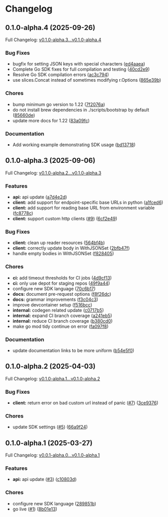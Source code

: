 # Changelog

## 0.1.0-alpha.4 (2025-09-26)

Full Changelog: [v0.1.0-alpha.3...v0.1.0-alpha.4](https://github.com/hanzoai/go-sdk/compare/v0.1.0-alpha.3...v0.1.0-alpha.4)

### Bug Fixes

* bugfix for setting JSON keys with special characters ([ed4aaea](https://github.com/hanzoai/go-sdk/commit/ed4aaea25e878550eab7bf2819955019ed2ef301))
* Complete Go SDK fixes for full compilation and testing ([40cd2e9](https://github.com/hanzoai/go-sdk/commit/40cd2e95c081f76b4eb812d411eb4f308056aad7))
* Resolve Go SDK compilation errors ([ac3c794](https://github.com/hanzoai/go-sdk/commit/ac3c7941b4c50a091951e9cff19b5e07db3aa45f))
* use slices.Concat instead of sometimes modifying r.Options ([865e39b](https://github.com/hanzoai/go-sdk/commit/865e39b45cdc3ae4de260945113bb6e18025b3eb))


### Chores

* bump minimum go version to 1.22 ([7f2076a](https://github.com/hanzoai/go-sdk/commit/7f2076abec37ce5e638500d0fc0e26e628c2a054))
* do not install brew dependencies in ./scripts/bootstrap by default ([85660de](https://github.com/hanzoai/go-sdk/commit/85660de8f532790f0348b2276f3570826fc9af1c))
* update more docs for 1.22 ([83a09fc](https://github.com/hanzoai/go-sdk/commit/83a09fceb3d2fd98447cafa27c6a5f4271b9af19))


### Documentation

* Add working example demonstrating SDK usage ([bd13718](https://github.com/hanzoai/go-sdk/commit/bd1371885540634ff56e1a58fcf5af9a5db5744d))

## 0.1.0-alpha.3 (2025-09-06)

Full Changelog: [v0.1.0-alpha.2...v0.1.0-alpha.3](https://github.com/hanzoai/go-sdk/compare/v0.1.0-alpha.2...v0.1.0-alpha.3)

### Features

* **api:** api update ([a7d4e2d](https://github.com/hanzoai/go-sdk/commit/a7d4e2d7f0a701c7b83a5fa62129f511bf78aca7))
* **client:** add support for endpoint-specific base URLs in python ([a1fced6](https://github.com/hanzoai/go-sdk/commit/a1fced627f9e55d536366505ef216745cefa2d6d))
* **client:** add support for reading base URL from environment variable ([fc8778c](https://github.com/hanzoai/go-sdk/commit/fc8778cc31f0d39da5bddb266b2c167e8385110c))
* **client:** support custom http clients ([#9](https://github.com/hanzoai/go-sdk/issues/9)) ([6cf2e49](https://github.com/hanzoai/go-sdk/commit/6cf2e49da411a8daa7cef3eab22e426be8630059))


### Bug Fixes

* **client:** clean up reader resources ([564bf4b](https://github.com/hanzoai/go-sdk/commit/564bf4b621de12be7a25d2431b0e1c08cf9c7f00))
* **client:** correctly update body in WithJSONSet ([2bfb47f](https://github.com/hanzoai/go-sdk/commit/2bfb47f27b1754a24701d795e8f3af2b3752ad51))
* handle empty bodies in WithJSONSet ([f828405](https://github.com/hanzoai/go-sdk/commit/f8284051703ca4348139004ec8b38c99b7e1904c))


### Chores

* **ci:** add timeout thresholds for CI jobs ([4d9cf13](https://github.com/hanzoai/go-sdk/commit/4d9cf137360c379f896289bd456c73a388cdea00))
* **ci:** only use depot for staging repos ([49f9a44](https://github.com/hanzoai/go-sdk/commit/49f9a444a42e40037262cf4f2c0af6d84b2e7bc2))
* configure new SDK language ([70c6b17](https://github.com/hanzoai/go-sdk/commit/70c6b171a497aef2590abc76eb8a98626595ce71))
* **docs:** document pre-request options ([f8f26dc](https://github.com/hanzoai/go-sdk/commit/f8f26dc587e783b6b87bd04879fae15b03da01f6))
* **docs:** grammar improvements ([f3c04c3](https://github.com/hanzoai/go-sdk/commit/f3c04c3b71d319b3ff30e68f93a3071e4c795ea2))
* improve devcontainer setup ([f516bcc](https://github.com/hanzoai/go-sdk/commit/f516bcc5c9565fd35e97cb197ced67c44fd5dba4))
* **internal:** codegen related update ([c0717b5](https://github.com/hanzoai/go-sdk/commit/c0717b5a3e07964d53e20676d72a2c644f35e5e8))
* **internal:** expand CI branch coverage ([a241eb5](https://github.com/hanzoai/go-sdk/commit/a241eb5b8464517c02ff4bd10178c727b2442849))
* **internal:** reduce CI branch coverage ([b380cd0](https://github.com/hanzoai/go-sdk/commit/b380cd00da61b2f85df12c4a35515f5db0a01b1a))
* make go mod tidy continue on error ([fa097f8](https://github.com/hanzoai/go-sdk/commit/fa097f8c401ceabad9d782c07abf94946e8c310a))


### Documentation

* update documentation links to be more uniform ([b54e5f0](https://github.com/hanzoai/go-sdk/commit/b54e5f0947bf859d22c9fdd3f9b2884a543ae531))

## 0.1.0-alpha.2 (2025-04-03)

Full Changelog: [v0.1.0-alpha.1...v0.1.0-alpha.2](https://github.com/hanzoai/go-sdk/compare/v0.1.0-alpha.1...v0.1.0-alpha.2)

### Bug Fixes

* **client:** return error on bad custom url instead of panic ([#7](https://github.com/hanzoai/go-sdk/issues/7)) ([3ce9376](https://github.com/hanzoai/go-sdk/commit/3ce937641c2ece5c60ffcc7a43d6511ceb4c49d6))


### Chores

* update SDK settings ([#5](https://github.com/hanzoai/go-sdk/issues/5)) ([66a9f24](https://github.com/hanzoai/go-sdk/commit/66a9f242233318310c4f996c051c2e04b88f4e61))

## 0.1.0-alpha.1 (2025-03-27)

Full Changelog: [v0.0.1-alpha.0...v0.1.0-alpha.1](https://github.com/hanzoai/go-sdk/compare/v0.0.1-alpha.0...v0.1.0-alpha.1)

### Features

* **api:** api update ([#3](https://github.com/hanzoai/go-sdk/issues/3)) ([c10803d](https://github.com/hanzoai/go-sdk/commit/c10803d6ab4467d23a4fc874b0e704648a16291e))


### Chores

* configure new SDK language ([289851b](https://github.com/hanzoai/go-sdk/commit/289851bfe452a74b720a6895bf3fe9733948635a))
* go live ([#1](https://github.com/hanzoai/go-sdk/issues/1)) ([8b01e13](https://github.com/hanzoai/go-sdk/commit/8b01e1365f5eb1b2e771c5f561d65c336f118d78))
